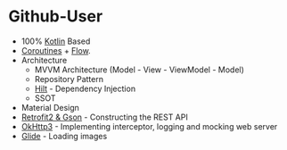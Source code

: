 # Github-User


- 100% [Kotlin](https://kotlinlang.org/) Based 
- [Coroutines](https://github.com/Kotlin/kotlinx.coroutines) + [Flow](https://kotlin.github.io/kotlinx.coroutines/kotlinx-coroutines-core/kotlinx.coroutines.flow/).
- Architecture
  - MVVM Architecture (Model - View - ViewModel - Model)
  - Repository Pattern
  - [Hilt](https://developer.android.com/training/dependency-injection/hilt-android) - Dependency Injection
  - SSOT
- Material Design
- [Retrofit2 & Gson](https://github.com/square/retrofit) - Constructing the REST API
- [OkHttp3](https://github.com/square/okhttp) - Implementing interceptor, logging and mocking web server
- [Glide](https://github.com/bumptech/glide) - Loading images
